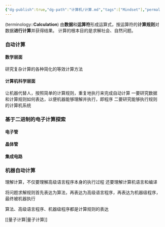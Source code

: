 ```yaml
---
{"dg-publish":true,"dg-path":"计算机/计算.md","tags":["Mindset"],"permalink":"/计算机/计算/","dgPassFrontmatter":true,"noteIcon":"","created":"2024-07-13T01:08:27.333+08:00","updated":"2024-09-20T00:30:48.504+08:00"}
---
```



(terminology::**Calculation**)
由**数据**和**运算符**形成运算式，按运算符的**计算规则**对数据**进行计算**并获得结果。
计算的根本目的是求解社会、自然问题。

### 自动计算
#### 数学层面 
研究复杂计算的各种简化的等效计算方法
#### 计算机科学层面
让机器代替人，按照简单的计算规则，重复地执行来完成自动计算
一要研究数据和计算规则如何表达，以便机器能够理解并执行，即程序
二要研究能够执行规则的计算机系统

### 基于二进制的电子计算探索
#### 电子管

#### 晶体管

#### 集成电路

### 机器自动计算

理解计算，不仅要理解高级语言程序本身的执行过程
还要理解计算机语言和编译

将问题求解规则首先表达为算法，再表达为高级语言程序，再表达为机器级程序，最终被机器执行

算法、高级语言程序、机器级程序都是计算规则的表达

[[量子计算\|量子计算]]

